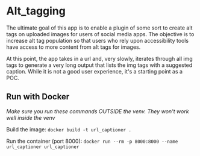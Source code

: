 # Alt_tagging
The ultimate goal of this app is to enable a plugin of some sort to create alt tags on uploaded images for users of social media apps. 
The objective is to increase alt tag population so that users who rely upon accessibility tools have access to more content from alt tags for images.

At this point, the app takes in a url and, very slowly, iterates through all img tags to generate a very long output that lists the img tags with a suggested caption. While it is not a good user experience, it's a starting point as a POC.

## Run with Docker

*Make sure you run these commands OUTSIDE the venv. They won't work well inside the venv*

Build the image:
`docker build -t url_captioner .`

Run the container (port 8000):
`docker run --rm -p 8000:8000 --name url_captioner url_captioner`

